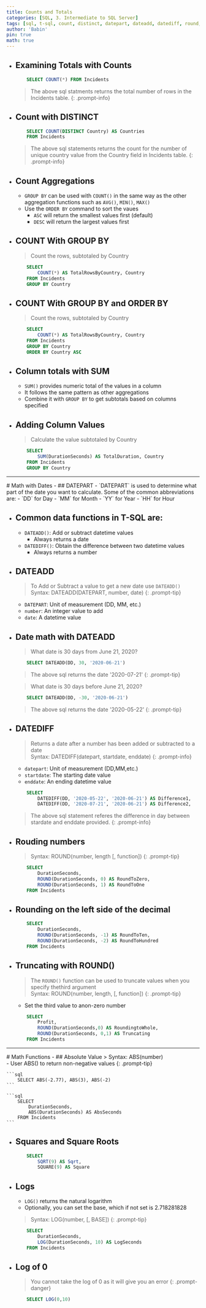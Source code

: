 ```yaml
---
title: Counts and Totals
categories: [SQL, 3. Intermediate to SQL Server]
tags: [sql, t-sql, count, distinct, datepart, dateadd, datediff, round, abs,sqrt,square,log]     # TAG names should always be lowercase
author: 'Babin'
pin: true
math: true
---
```


- ## Examining Totals with Counts
    ```sql
        SELECT COUNT(*) FROM Incidents
    ```
    > The above sql statments returns the total number of rows in the Incidents table.
    {: .prompt-info}

- ## Count with DISTINCT 
    ```sql
        SELECT COUNT(DISTINCT Country) AS Countries
        FROM Incidents
    ```
    > The above sql statements returns the count for the number of unique country value from the Country field in Incidents table.
    {: .prompt-info}

- ## Count Aggregations
    - `GROUP BY` can be used with `COUNT()` in the same way as the other aggregation functions such as `AVG()`, `MIN()`, `MAX()`
    - Use the `ORDER BY` command to sort the vaues
        - `ASC` will return the smallest values first (default)
        - `DESC` will return the largest values first


- ## COUNT With GROUP BY 
    > Count the rows, subtotaled by Country
    ```sql
        SELECT 
            COUNT(*) AS TotalRowsByCountry, Country
        FROM Incidents
        GROUP BY Country
    ```


- ## COUNT With GROUP BY and ORDER BY
    > Count the rows, subtotaled by Country
    ```sql
        SELECT 
            COUNT(*) AS TotalRowsByCountry, Country
        FROM Incidents
        GROUP BY Country
        ORDER BY Country ASC
    ```


- ## Column totals with SUM
    - `SUM()` provides numeric total of the values in a column
    - It follows the same pattern as other aggregations
    - Combine it with `GROUP BY` to get subtotals based on columns specified


- ## Adding Column Values 
    > Calculate the value subtotaled by Country
    ```sql
        SELECT
            SUM(DurationSeconds) AS TotalDuration, Country
        FROM Incidents
        GROUP BY Country
    ```

<hr/>
# Math with Dates
- ## DATEPART
    - `DATEPART` is used to determine what part of the date you want to calculate. Some of the common abbreviations are:
        - `DD` for Day
        - `MM` for Month
        - `YY` for Year
        - `HH` for Hour

- ## Common data functions in T-SQL are:
    - `DATEADD()`: Add or subtract datetime values
        - Always returns a date
    - `DATEDIFF()`: Obtain the difference between two datetime values
        - Always returns a number


- ## DATEADD
    > To Add or Subtract a value to get a new date use `DATEADD()` <br>
    Syntax: DATEADD(DATEPART, number, date)
    {: .prompt-tip}
    - `DATEPART`: Unit of measurement (DD, MM, etc.)
    - `number`: An integer value to add
    - `date`: A datetime value


- ## Date math with DATEADD
    > What date is 30 days from June 21, 2020?

    ```sql
        SELECT DATEADD(DD, 30, '2020-06-21')
    ```
    > The above sql returns the date '2020-07-21'
    {: .prompt-tip}

    > What date is 30 days before June 21, 2020?

    ```sql
        SELECT DATEADD(DD, -30, '2020-06-21')
    ```
    > The above sql returns the date '2020-05-22'
    {: .prompt-tip}

    
- ## DATEDIFF
    > Returns a date after a number has been added or subtracted to a date<br>
    Syntax: DATEDIFF(datepart, startdate, enddate)
    {: .prompt-info}
    - `datepart`: Unit of measurement (DD,MM,etc.)
    - `startdate`: The starting date value
    - `enddate`: An ending datetime value

    ```sql
        SELECT
            DATEDIFF(DD, '2020-05-22', '2020-06-21') AS Difference1,
            DATEDIFF(DD, '2020-07-21', '2020-06-21') AS Difference2,
    ```
    > The above sql statement referes the difference in day between stardate and enddate provided.
    {: .prompt-info}


- ## Rouding numbers 
    > Syntax: ROUND(number, length [, function])
    {: .prompt-tip}
    ```sql
        SELECT
            DurationSeconds,
            ROUND(DurationSeconds, 0) AS RoundToZero,
            ROUND(DurationSeconds, 1) AS RoundToOne
        FROM Incidents
    ```

- ## Rounding on the left side of the decimal
    ```sql
        SELECT
            DurationSeconds,
            ROUND(DurationSeconds, -1) AS RoundToTen,
            ROUND(DurationSeconds, -2) AS RoundToHundred
        FROM Incidents
    ```

- ## Truncating with ROUND()
    > The `ROUND()` function can be used to truncate values when you specify thethird argument<br>
    Syntax: ROUND(number, length, [, function])
    {: .prompt-tip}
    - Set the third value to anon-zero number

    ```sql
        SELECT
            Profit, 
            ROUND(DurationSeconds,0) AS RoundingtoWhole,
            ROUND(DurationSeconds, 0,1) AS Truncating
        FROM Incidents
    ```

<hr>
# Math Functions
- ## Absolute Value
    > Syntax: ABS(number) <br>
        - User ABS() to return non-negative values
    {: .prompt-tip}

    ```sql
        SELECT ABS(-2.77), ABS(3), ABS(-2)
    ```

    ```sql
        SELECT
            DurationSeconds,
            ABS(DurationSeconds) AS AbsSeconds
        FROM Incidents
    ```


- ## Squares and Square Roots 
    ```sql
        SELECT
            SQRT(9) AS Sqrt,
            SQUARE(9) AS Square
    ```

- ## Logs
    - `LOG()` returns the natural logarithm
    - Optionally, you can set the base, which if not set is 2.718281828

    > Syntax: LOG(number, [, BASE])
    {: .prompt-tip}

    ```sql
        SELECT
            DurationSeconds,
            LOG(DurationSeconds, 10) AS LogSeconds
        FROM Incidents
    ```


- ## Log of 0
    > You cannot take the log of 0 as it will give you an error
    {: .prompt-danger}

    ```sql
        SELECT LOG(0,10)
    ```